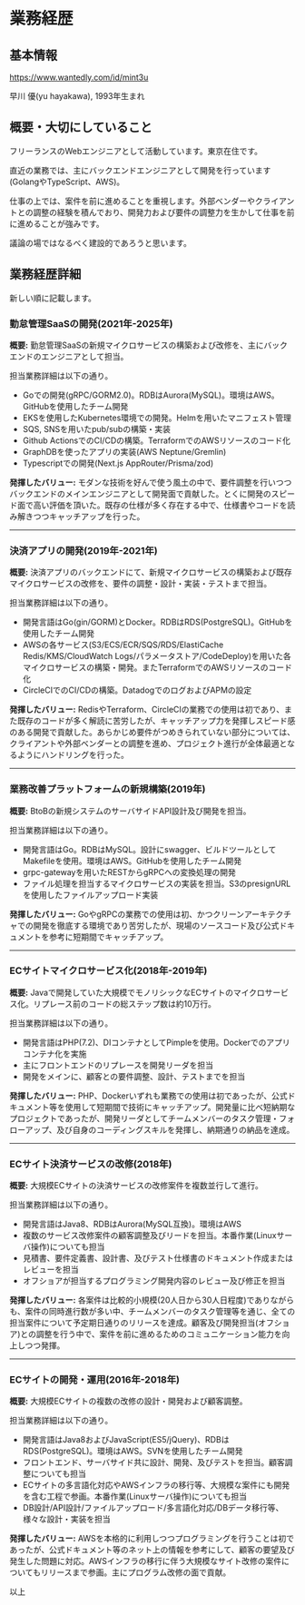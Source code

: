 # 業務経歴

## 基本情報

<https://www.wantedly.com/id/mint3u>

早川 優(yu hayakawa), 1993年生まれ

## 概要・大切にしていること

フリーランスのWebエンジニアとして活動しています。東京在住です。

直近の業務では、主にバックエンドエンジニアとして開発を行っています(GolangやTypeScript、AWS)。

仕事の上では、案件を前に進めることを重視します。外部ベンダーやクライアントとの調整の経験を積んでおり、開発力および要件の調整力を生かして仕事を前に進めることが強みです。

議論の場ではなるべく建設的であろうと思います。

## 業務経歴詳細

新しい順に記載します。

### 勤怠管理SaaSの開発(2021年-2025年)

**概要:** 勤怠管理SaaSの新規マイクロサービスの構築および改修を、主にバックエンドのエンジニアとして担当。

担当業務詳細は以下の通り。

- Goでの開発(gRPC/GORM2.0)。RDBはAurora(MySQL)。環境はAWS。GitHubを使用したチーム開発
- EKSを使用したKubernetes環境での開発。Helmを用いたマニフェスト管理
- SQS, SNSを用いたpub/subの構築・実装
- Github ActionsでのCI/CDの構築。TerraformでのAWSリソースのコード化
- GraphDBを使ったアプリの実装(AWS Neptune/Gremlin)
- Typescriptでの開発(Next.js AppRouter/Prisma/zod)

**発揮したバリュー:** モダンな技術を好んで使う風土の中で、要件調整を行いつつバックエンドのメインエンジニアとして開発面で貢献した。とくに開発のスピード面で高い評価を頂いた。既存の仕様が多く存在する中で、仕様書やコードを読み解きつつキャッチアップを行った。

---

### 決済アプリの開発(2019年-2021年)

**概要:** 決済アプリのバックエンドにて、新規マイクロサービスの構築および既存マイクロサービスの改修を、要件の調整・設計・実装・テストまで担当。

担当業務詳細は以下の通り。

- 開発言語はGo(gin/GORM)とDocker。RDBはRDS(PostgreSQL)。GitHubを使用したチーム開発
- AWSの各サービス(S3/ECS/ECR/SQS/RDS/ElastiCache Redis/KMS/CloudWatch Logs/パラメータストア/CodeDeploy)を用いた各マイクロサービスの構築・開発。またTerraformでのAWSリソースのコード化
- CircleCIでのCI/CDの構築。DatadogでのログおよびAPMの設定

**発揮したバリュー:** RedisやTerraform、CircleCIの業務での使用は初であり、また既存のコードが多く解読に苦労したが、キャッチアップ力を発揮しスピード感のある開発で貢献した。あらかじめ要件がつめきられていない部分については、クライアントや外部ベンダーとの調整を進め、プロジェクト進行が全体最適となるようにハンドリングを行った。

---

### 業務改善プラットフォームの新規構築(2019年)

**概要:** BtoBの新規システムのサーバサイドAPI設計及び開発を担当。

担当業務詳細は以下の通り。

- 開発言語はGo。RDBはMySQL。設計にswagger、ビルドツールとしてMakefileを使用。環境はAWS。GitHubを使用したチーム開発
- grpc-gatewayを用いたRESTからgRPCへの変換処理の開発
- ファイル処理を担当するマイクロサービスの実装を担当。S3のpresignURLを使用したファイルアップロード実装

**発揮したバリュー:** GoやgRPCの業務での使用は初、かつクリーンアーキテクチャでの開発を徹底する環境であり苦労したが、現場のソースコード及び公式ドキュメントを参考に短期間でキャッチアップ。

---

### ECサイトマイクロサービス化(2018年-2019年)

**概要:** Javaで開発していた大規模でモノリシックなECサイトのマイクロサービス化。リプレース前のコードの総ステップ数は約10万行。

担当業務詳細は以下の通り。

- 開発言語はPHP(7.2)、DIコンテナとしてPimpleを使用。Dockerでのアプリコンテナ化を実施
- 主にフロントエンドのリプレースを開発リーダを担当
- 開発をメインに、顧客との要件調整、設計、テストまでを担当

**発揮したバリュー:** PHP、Dockerいずれも業務での使用は初であったが、公式ドキュメント等を使用して短期間で技術にキャッチアップ。開発量に比べ短納期なプロジェクトであったが、開発リーダとしてチームメンバーのタスク管理・フォローアップ、及び自身のコーディングスキルを発揮し、納期通りの納品を達成。

---

### ECサイト決済サービスの改修(2018年)

**概要:** 大規模ECサイトの決済サービスの改修案件を複数並行して進行。

担当業務詳細は以下の通り。

- 開発言語はJava8、RDBはAurora(MySQL互換)。環境はAWS
- 複数のサービス改修案件の顧客調整及びリードを担当。本番作業(Linuxサーバ操作)についても担当
- 見積書、要件定義書、設計書、及びテスト仕様書のドキュメント作成またはレビューを担当
- オフショアが担当するプログラミング開発内容のレビュー及び修正を担当

**発揮したバリュー:** 各案件は比較的小規模(20人日から30人日程度)でありながらも、案件の同時進行数が多い中、チームメンバーのタスク管理等を通じ、全ての担当案件について予定期日通りのリリースを達成。顧客及び開発担当(オフショア)との調整を行う中で、案件を前に進めるためのコミュニケーション能力を向上しつつ発揮。

---

### ECサイトの開発・運用(2016年-2018年)

**概要:** 大規模ECサイトの複数の改修の設計・開発および顧客調整。

担当業務詳細は以下の通り。

- 開発言語はJava8およびJavaScript(ES5/jQuery)、RDBはRDS(PostgreSQL)。環境はAWS。SVNを使用したチーム開発
- フロントエンド、サーバサイド共に設計、開発、及びテストを担当。顧客調整についても担当
- ECサイトの多言語化対応やAWSインフラの移行等、大規模な案件にも開発を含む工程で参画。本番作業(Linuxサーバ操作)についても担当
- DB設計/API設計/ファイルアップロード/多言語化対応/DBデータ移行等、様々な設計・実装を担当

**発揮したバリュー:** AWSを本格的に利用しつつプログラミングを行うことは初であったが、公式ドキュメント等のネット上の情報を参考にして、顧客の要望及び発生した問題に対応。AWSインフラの移行に伴う大規模なサイト改修の案件についてもリリースまで参画。主にプログラム改修の面で貢献。

以上

